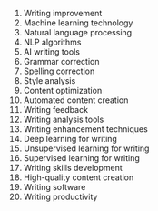 1. Writing improvement
2. Machine learning technology
3. Natural language processing
4. NLP algorithms
5. AI writing tools
6. Grammar correction
7. Spelling correction
8. Style analysis
9. Content optimization
10. Automated content creation
11. Writing feedback
12. Writing analysis tools
13. Writing enhancement techniques
14. Deep learning for writing
15. Unsupervised learning for writing
16. Supervised learning for writing
17. Writing skills development
18. High-quality content creation
19. Writing software
20. Writing productivity
